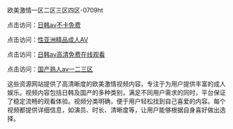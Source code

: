 欧美激情一区二区三区四区-0709ht

点击访问：<a href="https://heiliaoow5kzm.pages.dev">日韩av不卡免费</a>

点击访问：<a href="https://heiliao2dmwwy.pages.dev">性亚洲精品成人AV</a>

点击访问：<a href="https://heiliaoll4qsx.pages.dev">日韩av高清免费在线观看</a>

点击访问：<a href="https://heiliaowzu4ur.pages.dev">国产熟人av一二三区</a>

这些资源网站提供了高清晰度的欧美激情视频内容，专注于为用户提供丰富的成人娱乐。视频内容包括日韩及国产的多种类别，满足不同用户需求的同时，平台保证了稳定流畅的观看体验。视频分类明确，便于用户轻松找到自己喜爱的内容。每个视频都提供详细信息，如演员、时长、清晰度等，让用户能够根据自身喜好做出选择。

<span style="display:none;">[Canonical link](）</span>
